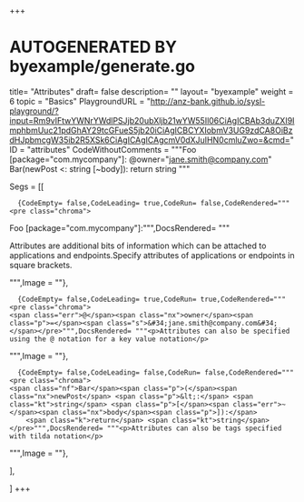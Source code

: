 +++
# AUTOGENERATED BY byexample/generate.go
title= "Attributes"
draft= false
description= ""
layout= "byexample"
weight = 6
topic = "Basics"
PlaygroundURL = "http://anz-bank.github.io/sysl-playground/?input=Rm9vIFtwYWNrYWdlPSJjb20ubXljb21wYW55Il06CiAgICBAb3duZXI9ImphbmUuc21pdGhAY29tcGFueS5jb20iCiAgICBCYXIobmV3UG9zdCA8OiBzdHJpbmcgW35ib2R5XSk6CiAgICAgICAgcmV0dXJuIHN0cmluZwo=&cmd="
ID = "attributes"
CodeWithoutComments = """Foo [package="com.mycompany"]:
    @owner="jane.smith@company.com"
    Bar(newPost <: string [~body]):
        return string
"""

Segs = [[
  
      {CodeEmpty= false,CodeLeading= true,CodeRun= false,CodeRendered="""<pre class="chroma">
<span class="nx">Foo</span> <span class="p">[</span><span class="kn">package</span><span class="p">=</span><span class="s">&#34;com.mycompany&#34;</span><span class="p">]:</span></pre>""",DocsRendered= """<p>Attributes are additional bits of information which can be attached to applications and endpoints.Specify attributes of applications or endpoints in square brackets.</p>
""",Image = ""},

      {CodeEmpty= false,CodeLeading= true,CodeRun= true,CodeRendered="""<pre class="chroma">
    <span class="err">@</span><span class="nx">owner</span><span class="p">=</span><span class="s">&#34;jane.smith@company.com&#34;</span></pre>""",DocsRendered= """<p>Attributes can also be specified using the @ notation for a key value notation</p>
""",Image = ""},

      {CodeEmpty= false,CodeLeading= false,CodeRun= false,CodeRendered="""<pre class="chroma">
    <span class="nf">Bar</span><span class="p">(</span><span class="nx">newPost</span> <span class="p">&lt;:</span> <span class="kt">string</span> <span class="p">[</span><span class="err">~</span><span class="nx">body</span><span class="p">]):</span>
        <span class="k">return</span> <span class="kt">string</span></pre>""",DocsRendered= """<p>Attributes can also be tags specified with tilda notation</p>
""",Image = ""},


],

]
+++
